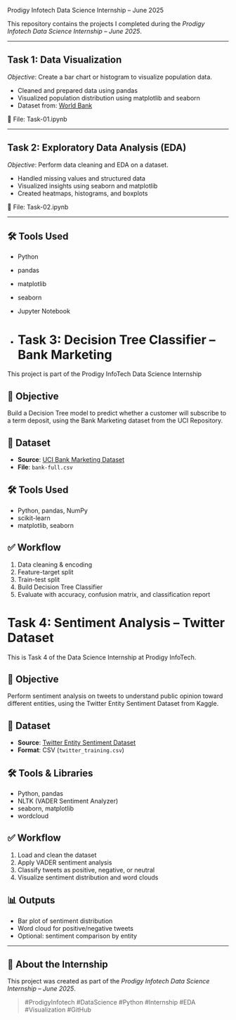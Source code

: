 Prodigy Infotech Data Science Internship – June 2025

This repository contains the projects I completed during the *Prodigy Infotech Data Science Internship – June 2025*.

---

## Task 1: Data Visualization

*Objective*: Create a bar chart or histogram to visualize population data.

- Cleaned and prepared data using pandas
- Visualized population distribution using matplotlib and seaborn
- Dataset from: [World Bank](https://data.worldbank.org/indicator/SP.POP.TOTL)

📁 File: Task-01.ipynb

---

##  Task 2: Exploratory Data Analysis (EDA)

*Objective*: Perform data cleaning and EDA on a dataset.

- Handled missing values and structured data
- Visualized insights using seaborn and matplotlib
- Created heatmaps, histograms, and boxplots

📁 File: Task-02.ipynb

---

## 🛠️ Tools Used

- Python
- pandas
- matplotlib
- seaborn
- Jupyter Notebook

- # Task 3: Decision Tree Classifier – Bank Marketing

This project is part of the Prodigy InfoTech Data Science Internship

## 📌 Objective

Build a Decision Tree model to predict whether a customer will subscribe to a term deposit, using the Bank Marketing dataset from the UCI Repository.

## 📁 Dataset

- **Source**: [UCI Bank Marketing Dataset](https://archive.ics.uci.edu/ml/datasets/Bank+Marketing)
- **File**: `bank-full.csv`

## 🛠️ Tools Used

- Python, pandas, NumPy
- scikit-learn
- matplotlib, seaborn

## ✅ Workflow

1. Data cleaning & encoding
2. Feature-target split
3. Train-test split
4. Build Decision Tree Classifier
5. Evaluate with accuracy, confusion matrix, and classification report

# Task 4: Sentiment Analysis – Twitter Dataset

This is Task 4 of the Data Science Internship at Prodigy InfoTech.

## 📌 Objective

Perform sentiment analysis on tweets to understand public opinion toward different entities, using the Twitter Entity Sentiment Dataset from Kaggle.

## 📁 Dataset

- **Source**: [Twitter Entity Sentiment Dataset](https://www.kaggle.com/datasets/jp797498e/twitter-entity-sentiment-analysis)
- **Format**: CSV (`twitter_training.csv`)

## 🛠️ Tools & Libraries

- Python, pandas
- NLTK (VADER Sentiment Analyzer)
- seaborn, matplotlib
- wordcloud

## ✅ Workflow

1. Load and clean the dataset
2. Apply VADER sentiment analysis
3. Classify tweets as positive, negative, or neutral
4. Visualize sentiment distribution and word clouds

## 📊 Outputs

- Bar plot of sentiment distribution
- Word cloud for positive/negative tweets
- Optional: sentiment comparison by entity


---

## 📌 About the Internship

This project was created as part of the *Prodigy Infotech Data Science Internship – June 2025*.

> #ProdigyInfotech #DataScience #Python #Internship #EDA #Visualization #GitHub
